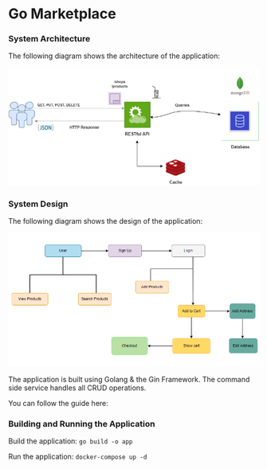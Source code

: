 # Go Marketplace

### System Architecture
The following diagram shows the architecture of the application:

![arch_diagram](/img/architecture.png)

### System Design
The following diagram shows the design of the application:

![design_diagram](/img/ecommerce_design.png)

The application is built using Golang & the Gin Framework. The command side service handles all CRUD operations.

You can follow the guide here: 

### Building and Running the Application
Build the application:
`go build -o app`

Run the application:
`docker-compose up -d`
